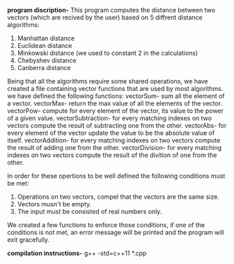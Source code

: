 **program discription-**
This program computes the distance between two vectors (which are recived by the user) based on 5 diffrent distance algorithms:
1. Manhattan distance
2. Euclidean distance
3. Minkowski distance (we used to constant 2 in the calculations)
4. Chebyshev distance
5. Canberra distance

Being that all the algorithms require some shared operations, we have created a file containing vector functions that are used by most algorithms.
we have defined the following functions:
vectorSum- sum all the element of a vector.
vectorMax- return the max value of all the elements of the vector.
vectorPow- compute for every element of the vector, its value to the power of a given value.
vectorSubtraction- for every matching indexes on two vectors compute the result of subtracting one from the other.
vectorAbs- for every element of the vector update the value to be the absolute value of itself.
vectorAddition- for every matching indexes on two vectors compute the result of adding one from the other.
vectorDivision- for every matching indexes on two vectors compute the result of the divition of one from the other.

In order for these opertions to be well defined the following conditions must be met:
1. Operations on two vectors, compel that the vectors are the same size.
2. Vectors musn't be empty.
3. The input must be consisted of real numbers only.

We created a few functions to enforce those conditions, if one of the conditions is not met, an error message will be printed and the program will exit gracefully.

**compilation instructions-**
g++ -std=c++11 *.cpp
